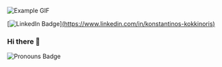 ![Example GIF](workflow/background.gif)

<!--
[![LinkedIn Badge](https://img.shields.io/badge/LinkedIn-Profile-0077B5?style=flat&logo=linkedin&logoColor=white&color=0D76A8[)](https://www.linkedin.com/in/konstantinos-kokkinoris)
[![Twitter Badge](https://img.shields.io/badge/Twitter-Profile-1DA1F2?style=flat&logo=twitter&logoColor=white&color=1CA2F1)](https://twitter.com/SavvidouFoteini)
[![Blog Badge](https://img.shields.io/badge/Foteini%20Savvidou's-Blog-21759B?style=flat&color=ce8460)](https://sfoteini.github.io/)
[![Blog Badge](https://img.shields.io/badge/Microsoft%20Tech%20Community-Posts-6264A7?style=flat&logo=microsoft&logoColor=white&color=6264A7)](https://techcommunity.microsoft.com/t5/user/viewprofilepage/user-id/1164279?WT.mc_id=AI-MVP-5004971)
-->
[![LinkedIn Badge](https://img.shields.io/badge/LinkedIn-Profile-0077B5?style=flat&logo=linkedin&logoColor=white&color=0D76A8[)][(https://www.linkedin.com/in/konstantinos-kokkinoris)](https://www.linkedin.com/in/konstantinos-kokkinoris-720062168/overlay/about-this-profile/?lipi=urn%3Ali%3Apage%3Ad_flagship3_profile_view_base%3BxB%2FdJbFtRk62wMZWUDsXzw%3D%3D)
### Hi there 👋
<!--![Pronouns Badge](https://img.shields.io/badge/Pronouns-He/His-D8BFD8?style=flat-label=Pronouns&labelColor=C0C0C0&color=3C96FF)-->
![Pronouns Badge](https://img.shields.io/badge/Pronouns-He/His-3C96FF?style=flat)

<!--
**Kostasco/Kostasco** is a ✨ _special_ ✨ repository because its `README.md` (this file) appears on your GitHub profile.

Here are some ideas to get you started:

- 🔭 I’m currently working on ...
- 🌱 I’m currently learning ...
- 👯 I’m looking to collaborate on ...
- 🤔 I’m looking for help with ...
- 💬 Ask me about ...
- 📫 How to reach me: ...
- 😄 Pronouns: ...
- ⚡ Fun fact: ...
-->
